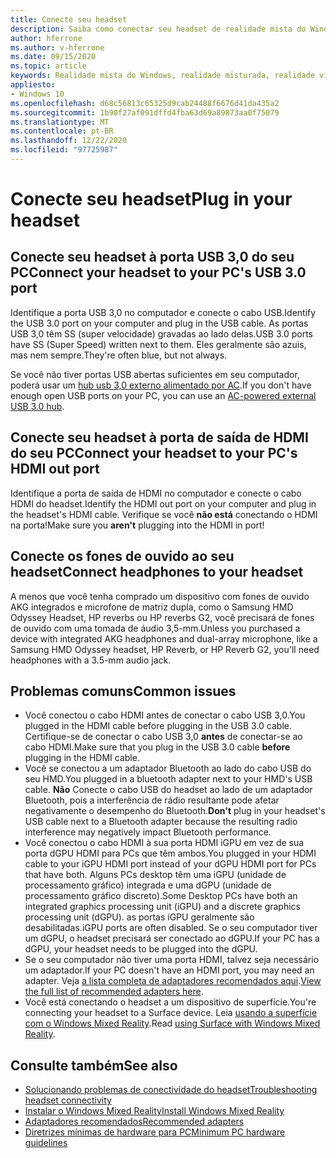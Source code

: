 ```yaml
---
title: Conecte seu headset
description: Saiba como conectar seu headset de realidade mista do Windows a USB 3,0, HDMI e fones de ouvido.
author: hferrone
ms.author: v-hferrone
ms.date: 09/15/2020
ms.topic: article
keywords: Realidade mista do Windows, realidade misturada, realidade virtual, VR, Sr, headset, instalação, introdução
appliesto:
- Windows 10
ms.openlocfilehash: d68c56813c65325d9cab24488f6676d41da435a2
ms.sourcegitcommit: 1b90f27af091dffd4fba63d69a89873aa0f75079
ms.translationtype: MT
ms.contentlocale: pt-BR
ms.lasthandoff: 12/22/2020
ms.locfileid: "97725987"
---
```

# <a name="plug-in-your-headset"></a><span data-ttu-id="97876-104">Conecte seu headset</span><span class="sxs-lookup"><span data-stu-id="97876-104">Plug in your headset</span></span>

## <a name="connect-your-headset-to-your-pcs-usb-30-port"></a><span data-ttu-id="97876-105">Conecte seu headset à porta USB 3,0 do seu PC</span><span class="sxs-lookup"><span data-stu-id="97876-105">Connect your headset to your PC's USB 3.0 port</span></span>

<span data-ttu-id="97876-106">Identifique a porta USB 3,0 no computador e conecte o cabo USB.</span><span class="sxs-lookup"><span data-stu-id="97876-106">Identify the USB 3.0 port on your computer and plug in the USB cable.</span></span> <span data-ttu-id="97876-107">As portas USB 3,0 têm SS (super velocidade) gravadas ao lado delas.</span><span class="sxs-lookup"><span data-stu-id="97876-107">USB 3.0 ports have SS (Super Speed) written next to them.</span></span> <span data-ttu-id="97876-108">Eles geralmente são azuis, mas nem sempre.</span><span class="sxs-lookup"><span data-stu-id="97876-108">They're often blue, but not always.</span></span>

<span data-ttu-id="97876-109">Se você não tiver portas USB abertas suficientes em seu computador, poderá usar um [hub usb 3,0 externo alimentado por AC](recommended-adapters-for-windows-mixed-reality-capable-pcs.md#using-external-usb-30-hubs-with-windows-mixed-reality-headsets).</span><span class="sxs-lookup"><span data-stu-id="97876-109">If you don't have enough open USB ports on your PC, you can use an [AC-powered external USB 3.0 hub](recommended-adapters-for-windows-mixed-reality-capable-pcs.md#using-external-usb-30-hubs-with-windows-mixed-reality-headsets).</span></span>

## <a name="connect-your-headset-to-your-pcs-hdmi-out-port"></a><span data-ttu-id="97876-110">Conecte seu headset à porta de saída de HDMI do seu PC</span><span class="sxs-lookup"><span data-stu-id="97876-110">Connect your headset to your PC's HDMI out port</span></span>

<span data-ttu-id="97876-111">Identifique a porta de saída de HDMI no computador e conecte o cabo HDMI do headset.</span><span class="sxs-lookup"><span data-stu-id="97876-111">Identify the HDMI out port on your computer and plug in the headset's HDMI cable.</span></span> <span data-ttu-id="97876-112">Verifique se você **não está** conectando o HDMI na porta!</span><span class="sxs-lookup"><span data-stu-id="97876-112">Make sure you **aren't** plugging into the HDMI in port!</span></span>

## <a name="connect-headphones-to-your-headset"></a><span data-ttu-id="97876-113">Conecte os fones de ouvido ao seu headset</span><span class="sxs-lookup"><span data-stu-id="97876-113">Connect headphones to your headset</span></span>

<span data-ttu-id="97876-114">A menos que você tenha comprado um dispositivo com fones de ouvido AKG integrados e microfone de matriz dupla, como o Samsung HMD Odyssey Headset, HP reverbs ou HP reverbs G2, você precisará de fones de ouvido com uma tomada de áudio 3,5-mm.</span><span class="sxs-lookup"><span data-stu-id="97876-114">Unless you purchased a device with integrated AKG headphones and dual-array microphone, like a Samsung HMD Odyssey headset, HP Reverb, or HP Reverb G2, you'll need headphones with a 3.5-mm audio jack.</span></span>

## <a name="common-issues"></a><span data-ttu-id="97876-115">Problemas comuns</span><span class="sxs-lookup"><span data-stu-id="97876-115">Common issues</span></span>

* <span data-ttu-id="97876-116">Você conectou o cabo HDMI antes de conectar o cabo USB 3,0.</span><span class="sxs-lookup"><span data-stu-id="97876-116">You plugged in the HDMI cable before plugging in the USB 3.0 cable.</span></span>  <span data-ttu-id="97876-117">Certifique-se de conectar o cabo USB 3,0 **antes** de conectar-se ao cabo HDMI.</span><span class="sxs-lookup"><span data-stu-id="97876-117">Make sure that you plug in the USB 3.0 cable **before** plugging in the HDMI cable.</span></span>
* <span data-ttu-id="97876-118">Você se conectou a um adaptador Bluetooth ao lado do cabo USB do seu HMD.</span><span class="sxs-lookup"><span data-stu-id="97876-118">You plugged in a bluetooth adapter next to your HMD's USB cable.</span></span> <span data-ttu-id="97876-119">**Não** Conecte o cabo USB do headset ao lado de um adaptador Bluetooth, pois a interferência de rádio resultante pode afetar negativamente o desempenho do Bluetooth.</span><span class="sxs-lookup"><span data-stu-id="97876-119">**Don't** plug in your headset's USB cable next to a Bluetooth adapter because the resulting radio interference may negatively impact Bluetooth performance.</span></span>
* <span data-ttu-id="97876-120">Você conectou o cabo HDMI à sua porta HDMI iGPU em vez de sua porta dGPU HDMI para PCs que têm ambos.</span><span class="sxs-lookup"><span data-stu-id="97876-120">You plugged in your HDMI cable to your iGPU HDMI port instead of your dGPU HDMI port for PCs that have both.</span></span> <span data-ttu-id="97876-121">Alguns PCs desktop têm uma iGPU (unidade de processamento gráfico) integrada e uma dGPU (unidade de processamento gráfico discreto).</span><span class="sxs-lookup"><span data-stu-id="97876-121">Some Desktop PCs have both an integrated graphics processing unit (iGPU) and a discrete graphics processing unit (dGPU).</span></span> <span data-ttu-id="97876-122">as portas iGPU geralmente são desabilitadas.</span><span class="sxs-lookup"><span data-stu-id="97876-122">iGPU ports are often disabled.</span></span> <span data-ttu-id="97876-123">Se o seu computador tiver um dGPU, o headset precisará ser conectado ao dGPU.</span><span class="sxs-lookup"><span data-stu-id="97876-123">If your PC has a dGPU, your headset needs to be plugged into the dGPU.</span></span>  
* <span data-ttu-id="97876-124">Se o seu computador não tiver uma porta HDMI, talvez seja necessário um adaptador.</span><span class="sxs-lookup"><span data-stu-id="97876-124">If your PC doesn't have an HDMI port, you may need an adapter.</span></span> <span data-ttu-id="97876-125">Veja [a lista completa de adaptadores recomendados aqui](recommended-adapters-for-windows-mixed-reality-capable-pcs.md).</span><span class="sxs-lookup"><span data-stu-id="97876-125">[View the full list of recommended adapters here](recommended-adapters-for-windows-mixed-reality-capable-pcs.md).</span></span>
* <span data-ttu-id="97876-126">Você está conectando o headset a um dispositivo de superfície.</span><span class="sxs-lookup"><span data-stu-id="97876-126">You're connecting your headset to a Surface device.</span></span> <span data-ttu-id="97876-127">Leia [usando a superfície com o Windows Mixed Reality](windows-mixed-reality-minimum-pc-hardware-compatibility-guidelines.md#windows-mixed-reality-and-surface).</span><span class="sxs-lookup"><span data-stu-id="97876-127">Read [using Surface with Windows Mixed Reality](windows-mixed-reality-minimum-pc-hardware-compatibility-guidelines.md#windows-mixed-reality-and-surface).</span></span>

## <a name="see-also"></a><span data-ttu-id="97876-128">Consulte também</span><span class="sxs-lookup"><span data-stu-id="97876-128">See also</span></span>

* [<span data-ttu-id="97876-129">Solucionando problemas de conectividade do headset</span><span class="sxs-lookup"><span data-stu-id="97876-129">Troubleshooting headset connectivity</span></span>](headset-connectivity.md)
* [<span data-ttu-id="97876-130">Instalar o Windows Mixed Reality</span><span class="sxs-lookup"><span data-stu-id="97876-130">Install Windows Mixed Reality</span></span>](install-windows-mixed-reality.md)
* [<span data-ttu-id="97876-131">Adaptadores recomendados</span><span class="sxs-lookup"><span data-stu-id="97876-131">Recommended adapters</span></span>](recommended-adapters-for-windows-mixed-reality-capable-pcs.md)
* [<span data-ttu-id="97876-132">Diretrizes mínimas de hardware para PC</span><span class="sxs-lookup"><span data-stu-id="97876-132">Minimum PC hardware guidelines</span></span>](windows-mixed-reality-minimum-pc-hardware-compatibility-guidelines.md)
